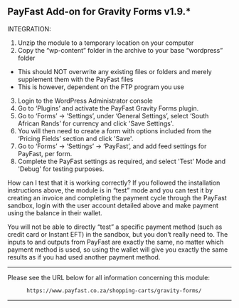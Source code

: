 PayFast Add-on for Gravity Forms v1.9.*
------------------------------------------------------------------------------

INTEGRATION:
1. Unzip the module to a temporary location on your computer
2. Copy the “wp-content” folder in the archive to your base “wordpress” folder
- This should NOT overwrite any existing files or folders and merely supplement them with the PayFast files
- This is however, dependent on the FTP program you use
3. Login to the WordPress Administrator console
4. Go to ‘Plugins’ and activate the PayFast Gravity Forms plugin.
5. Go to ‘Forms’ -> ’Settings’, under ‘General Settings’, select ‘South African Rands’ for currency and click 'Save Settings'.
6. You will then need to create a form with options included from the ‘Pricing Fields’ section and click 'Save'.
7. Go to ‘Forms’ -> ’Settings’ -> ’PayFast’, and add feed settings for PayFast, per form. 
8. Complete the PayFast settings as required, and select 'Test' Mode and 'Debug' for testing purposes.

How can I test that it is working correctly?
If you followed the installation instructions above, the module is in “test” mode and you can test it by creating an invoice and completing the payment cycle through the PayFast sandbox, login with the user account detailed above and make payment using the balance in their wallet.

You will not be able to directly “test” a specific payment method (such as credit card or Instant EFT) in the sandbox, but you don’t really need to. 
The inputs to and outputs from PayFast are exactly the same, no matter which payment method is used, so using the wallet will give you exactly the same results as if you had used another payment method.

***************************************************************************

   Please see the URL below for all information concerning this module:

          https://www.payfast.co.za/shopping-carts/gravity-forms/

***************************************************************************
